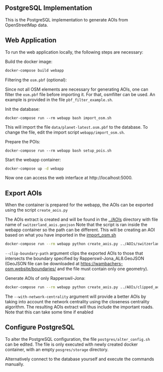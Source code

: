 ## PostgreSQL Implementation

This is the PostgreSQL implementation to generate AOIs from OpenStreetMap data.

## Web Application
To run the web application locally, the following steps are necessary:

Build the docker image:
```bash
docker-compose build webapp
```
Filtering the `osm.pbf` (optional):

Since not all OSM elements are necessary for generating AOIs, one can filter
the `osm.pbf` file before importing it. For that, osmfilter can be used. An
example is provided in the file `pbf_filter_example.sh`.

Init the database:
```
docker-compose run --rm webapp bash import_osm.sh
```
This will import the file `data/planet-latest.osm.pbf` to the database. To change
the file, edit the import script `webapp/import_osm.sh`.

Prepare the POIs:
```
docker-compose run --rm webapp bash setup_pois.sh
```

Start the webapp container:
```bash
docker-compose up -d webapp
```

Now one can access the web interface at http://localhost:5000.


## Export AOIs

When the container is prepared for the webapp, the AOIs can be exported using the script `create_aois.py`

The AOIs extract is created and will be found in the [../AOIs](../AOIs) directory with file name of `switzerland_aois.geojson`
Note that the script is ran inside the webapp container so the path can be different. 
This will be creating an AOI based on what you have imported in the 
[import_osm.sh](./import_osm.sh)

```bash
docker-compose run --rm webapp python create_aois.py ../AOIs/switzerland_aois.geojson
```

`--clip-boundary-path` argument clips the exported AOIs to those that intersects the boundary specified by 
Rapperswil-Jona_AL8.GeoJSON (GeoJSON file can be downloaded at https://wambachers-osm.website/boundaries/
and the file must contain only one geometry).

Generate AOIs of only Rapperswil-Jona:
```bash
docker-compose run --rm webapp python create_aois.py ../AOIs/clipped_aois.geojson --clip-boundary-path ../../data/clip/Rapperswil-Jona_AL8.GeoJson
```

The `--with-network-centrality` argument will provide a better AOIs by taking into account the network centrality using
 the closeness centrality algorithm. The resulting AOIs extract will thus include the important roads.
Note that this can take some time if enabled

## Configure PostgreSQL

To alter the PostgreSQL configuration, the file `postgres/alter_config.sh` can be edited. The file is only executed with
 newly created docker container, with an empty `posgres/storage` directory.

Alternatively connect to the database yourself and execute the commands manually.

